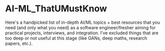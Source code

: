 # AI-ML_ThatUMustKnow
Here's a handpicked list of in-depth AI/ML topics + best resources that you need (and only what you need) as a software engineer/fresher aiming for practical projects, interviews, and integration. I’ve excluded things that are too deep or not useful at this stage (like GANs, deep maths, research papers, etc.).
